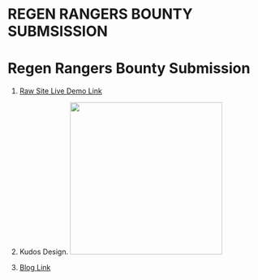 # **REGEN RANGERS BOUNTY SUBMSISSION**

# Regen Rangers Bounty Submission

1. [Raw Site Live Demo Link](https://merry-lily-338a0b.netlify.app)

2. Kudos Design.
   <image src="public/kudos.png" width="300" height="300" />

3. [Blog Link](BLOG.md)
